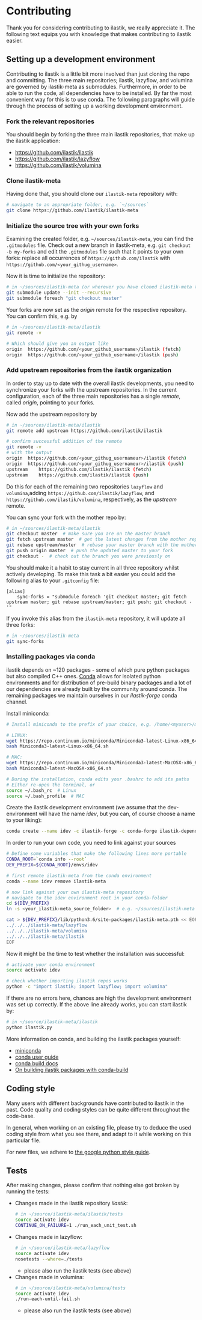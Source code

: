 # Contributing

Thank you for considering contributing to ilastik, we really appreciate it.
The following text equips you with knowledge that makes contributing to ilastik easier.

## Setting up a development environment

Contributing to ilastik is a little bit more involved than just cloning the repo and committing.
The three main repositories; ilastik, lazyflow, and volumina are governed by ilastik-meta as submodules.
Furthermore, in order to be able to run the code, all dependencies have to be installed.
By far the most convenient way for this is to use conda.
The following paragraphs will guide through the process of setting up a working development environment.

### Fork the relevant repositories

You should begin by forking the three main ilastik repositories, that make up the ilastik application:

* https://github.com/ilastik/ilastik
* https://github.com/ilastik/lazyflow
* https://github.com/ilastik/volumina

### Clone ilastik-meta

Having done that, you should clone our `ilastik-meta` repository with:

```bash
# navigate to an appropriate folder, e.g. `~/sources`
git clone https://github.com/ilastik/ilastik-meta
```

### Initialize the source tree with your own forks

Examining the created folder, e.g. `~/sources/ilastik-meta`, you can find the `.gitmodules` file.
Check out a new branch in ilastik-meta, e.g. `git checkout -b my-forks` and edit the `.gitmodules`
file such that it points to your own forks: replace all occurrences of `https://github.com/ilastik`
with `https://github.com/<your_githug_username>`.

Now it is time to initialize the repository:

```bash
# in ~/sources/ilastik-meta (or wherever you have cloned ilastik-meta to)
git submodule update --init --recursive
git submodule foreach "git checkout master"
```

Your forks are now set as the _origin_ remote for the respective repository.
You can confirm this, e.g. by

```bash
# in ~/sources/ilastik-meta/ilastik
git remote -v

# Which should give you an output like
origin  https://github.com/<your_github_username>/ilastik (fetch)
origin  https://github.com/<your_github_username>/ilastik (push)
```

### Add upstream repositories from the ilastik organization

In order to stay up to date with the overall ilastik developments, you need to synchronize your
forks with the upstream repositories.
In the current configuration, each of the three main repositories has a single _remote_, called _origin_,
pointing to your forks.

Now add the upstream repository by

```bash
# in ~/sources/ilastik-meta/ilastik
git remote add upstream https://github.com/ilastik/ilastik

# confirm successful addition of the remote
git remote -v
# with the output
origin  https://github.com/<your_githug_usernameur>/ilastik (fetch)
origin  https://github.com/<your_githug_usernameur>/ilastik (push)
upstream    https://github.com/ilastik/ilastik (fetch)
upstream    https://github.com/ilastik/ilastik (push)
```

Do this for each of the remaining two repositories `lazyflow` and `volumina`,adding
`https://github.com/ilastik/lazyflow`, and `https://github.com/ilastik/volumina`, respectively, as
the _upstream_ remote.

You can sync your fork with the mother repo by:

```bash
# in ~/sources/ilastik-meta/ilastik
git checkout master  # make sure you are on the master branch
git fetch upstream master  # get the latest changes from the mother repo
git rebase upstream/master  # rebase your master branch with the mother repo
git push origin master  # push the updated master to your fork
git checkout -  # check out the branch you were previously on
```

You should make it a habit to stay current in all three repository whilst actively developing.
To make this task a bit easier you could add the following alias to your `.gitconfig` file:

```
[alias]
    sync-forks = "submodule foreach 'git checkout master; git fetch upstream master; git rebase upstream/master; git push; git checkout -'"
```

If you invoke this alias from the `ilastik-meta` repository, it will update all three forks:

```bash
# in ~/sources/ilastik-meta
git sync-forks
```

### Installing packages via conda

ilastik depends on ~120 packages - some of which pure python packages but also compiled C++ ones.
[Conda](TODO_MINICONDA_LINK) allows for isolated python environments and for distribution of pre-build binary packages and a lot of
our dependencies are already built by the community around conda.
The remaining packages we maintain ourselves in our _ilastik-forge_ conda channel.

Install miniconda:

```bash
# Install miniconda to the prefix of your choice, e.g. /home/<myuser>/miniconda3

# LINUX:
wget https://repo.continuum.io/miniconda/Miniconda3-latest-Linux-x86_64.sh
bash Miniconda3-latest-Linux-x86_64.sh

# MAC:
wget https://repo.continuum.io/miniconda/Miniconda3-latest-MacOSX-x86_64.sh
bash Miniconda3-latest-MacOSX-x86_64.sh

# During the installation, conda edits your .bashrc to add its paths
# Either re-open the terminal, or
source ~/.bash_rc  # Linux
source ~/.bash_profile  # MAC
```

Create the ilastik development environment (we assume that the dev-environment will have the name _idev_, but you can, of course choose a name to your liking):
```bash
conda create --name idev -c ilastik-forge -c conda-forge ilastik-dependenies-no-solvers
```

In order to run your own code, you need to link against your sources

```bash
# Define some variables that make the following lines more portable
CONDA_ROOT=`conda info --root`
DEV_PREFIX=${CONDA_ROOT}/envs/idev

# first remote ilastik-meta from the conda environment
conda --name idev remove ilastik-meta

# now link against your own ilastik-meta repository
# navigate to the idev environment root in your conda-folder
cd ${DEV_PREFIX}
ln -s <your_ilastik-meta_source_folder>  # e.g. ~/sources/ilastik-meta

cat > ${DEV_PREFIX}/lib/python3.6/site-packages/ilastik-meta.pth << EOF
../../../ilastik-meta/lazyflow
../../../ilastik-meta/volumina
../../../ilastik-meta/ilastik
EOF
```

Now it might be the time to test whether the installation was successful:
```bash
# activate your conda environment
source activate idev

# check whether importing ilastik repos works
python -c "import ilastik; import lazyflow; import volumina"
```

If there are no errors here, chances are high the development environment was set up correctly.
If the above line already works, you can start ilastik by:

```bash
# in ~/source/ilastik-meta/ilastik
python ilastik.py
```

More information on conda, and building the ilastik packages yourself:
 * [miniconda](https://conda.io/miniconda.html)
 * [conda user guide](https://conda.io/docs/user-guide/index.html)
 * [conda build docs](https://conda.io/docs/commands/build/conda-build.html)
 * [On building ilastik packages with conda-build](https://github.com/ilastik/ilastik-publish-packages)

## Coding style

Many users with different backgrounds have contributed to ilastik in the past.
Code quality and coding styles can be quite different throughout the code-base.

In general, when working on an existing file, please try to deduce the used coding style from what you see there,
and adapt to it while working on this particular file.

For new files, we adhere to [the google python style guide](https://github.com/google/styleguide/blob/gh-pages/pyguide.md).

## Tests

After making changes, please confirm that nothing else got broken by running the tests:

 * Changes made in the ilastik repository _ilastik_:
   ```bash
   # in ~/source/ilastik-meta/ilastik/tests
   source activate idev
   CONTINUE_ON_FAILURE=1 ./run_each_unit_test.sh
   ```
 * Changes made in lazyflow:
   ```bash
   # in ~/source/ilastik-meta/lazyflow
   source activate idev
   nosetests --where=./tests
   ```
   * please also run the ilastik tests (see above)
 * Changes made in volumina:
   ```bash
   # in ~/source/ilastik-meta/volumina/tests
   source activate idev
   ./run-each-until-fail.sh
   ```
   * please also run the ilastik tests (see above)
